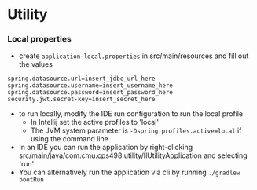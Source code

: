 # Utility

### Local properties
- create ```application-local.properties``` in src/main/resources and fill out the values
```
spring.datasource.url=insert_jdbc_url_here
spring.datasource.username=insert_username_here
spring.datasource.password=insert_password_here
security.jwt.secret-key=insert_secret_here
```
- to run locally, modify the IDE run configuration to run the local profile
  - In Intellij set the active profiles to 'local'
  - The JVM system parameter is ```-Dspring.profiles.active=local``` if using the command line
- In an IDE you can run the application by right-clicking src/main/java/com.cmu.cps498.utility/IlUtilityApplication and selecting 'run'
- You can alternatively run the application via cli by running ```./gradlew bootRun``` 